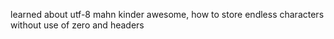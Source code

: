 learned about utf-8 mahn kinder awesome, how to store endless characters without use of zero and headers
